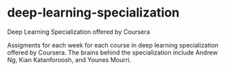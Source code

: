 # deep-learning-specialization
Deep Learning Specialization offered by Coursera

Assigments for each week for each course in deep learning specialization offered by Coursera. 
The brains behind the specialization include Andrew Ng, Kian Katanforoosh, and Younes Mourri.
